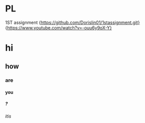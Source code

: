 # PL
1ST assignment {https://github.com/Dorislin01/1stassignment.git}
{https://www.youtube.com/watch?v=-ouu6y9oX-Y}
# hi
## how
### are
#### you
##### ?
###### itis
